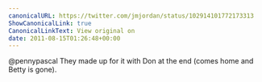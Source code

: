 ```yaml
---
canonicalURL: https://twitter.com/jmjordan/status/102914101772173313
ShowCanonicalLink: true
CanonicalLinkText: View original on
date: 2011-08-15T01:26:48+00:00
---
```

@pennypascal They made up for it with Don at the end (comes home and Betty is gone).